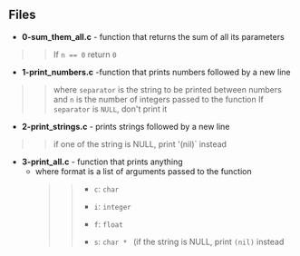 ## Files
- **0-sum_them_all.c** - function that returns the sum of all its parameters
>> If `n == 0` return `0`
- **1-print_numbers.c** -function that prints numbers followed by a new line
>> where `separator` is the string to be printed between numbers
>> and `n` is the number of integers passed to the function
>> If `separator` is `NULL`, don't print it
- **2-print_strings.c** - prints strings followed by a new line
>> if one of the string is NULL, print '(nil)` instead
- **3-print_all.c** - function that prints anything
    *  where format is a list of arguments passed to the function
        >> * `c`: `char`
        >> - `i`: `integer`
        >> * `f`: `float`
        >> - `s`: `char * ` (if the string is NULL, print `(nil)` instead
